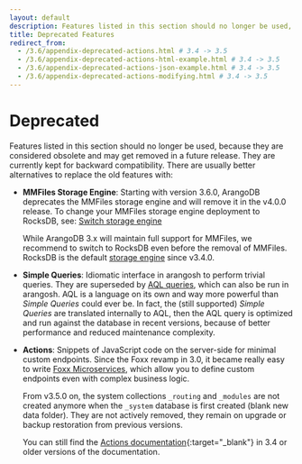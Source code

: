 ```yaml
---
layout: default
description: Features listed in this section should no longer be used, because they are considered obsolete and may get removed in a future release
title: Deprecated Features
redirect_from:
  - /3.6/appendix-deprecated-actions.html # 3.4 -> 3.5
  - /3.6/appendix-deprecated-actions-html-example.html # 3.4 -> 3.5
  - /3.6/appendix-deprecated-actions-json-example.html # 3.4 -> 3.5
  - /3.6/appendix-deprecated-actions-modifying.html # 3.4 -> 3.5
---
```

Deprecated
==========

Features listed in this section should no longer be used, because they are
considered obsolete and may get removed in a future release. They are currently
kept for backward compatibility. There are usually better alternatives to
replace the old features with:

- **MMFiles Storage Engine**:
  Starting with version 3.6.0, ArangoDB deprecates the MMFiles
  storage engine and will remove it in the v4.0.0 release.
  To change your MMFiles storage engine deployment to RocksDB, see:
  [Switch storage engine](administration-engine-switch-engine.html)
  
  While ArangoDB 3.x will maintain full support for MMFiles, we recommend to
  switch to RocksDB even before the removal of MMFiles. RocksDB is the default
  [storage engine](architecture-storage-engines.html) since v3.4.0.

- **Simple Queries**: Idiomatic interface in arangosh to perform trivial queries.
  They are superseded by [AQL queries](../aql/), which can also
  be run in arangosh. AQL is a language on its own and way more powerful than
  *Simple Queries* could ever be. In fact, the (still supported) *Simple Queries*
  are translated internally to AQL, then the AQL query is optimized and run
  against the database in recent versions, because of better performance and
  reduced maintenance complexity.

- **Actions**: Snippets of JavaScript code on the server-side for minimal
  custom endpoints. Since the Foxx revamp in 3.0, it became really easy to
  write [Foxx Microservices](foxx.html), which allow you to define
  custom endpoints even with complex business logic.

  From v3.5.0 on, the system collections `_routing` and `_modules` are not
  created anymore when the `_system` database is first created (blank new data
  folder). They are not actively removed, they remain on upgrade or backup
  restoration from previous versions.

  You can still find the
  [Actions documentation](https://www.arangodb.com/docs/3.4/appendix-deprecated-actions.html){:target="_blank"}
  in 3.4 or older versions of the documentation.
